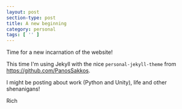 ```yaml
---
layout: post
section-type: post
title: A new beginning
category: personal
tags: [ '' ]
---
```


Time for a new incarnation of the website!

This time I'm using Jekyll with the nice `personal-jekyll-theme` from <a href="https://github.com/PanosSakkos">https://github.com/PanosSakkos</a>.

I might be posting about work (Python and Unity), life and other shenanigans!

Rich
